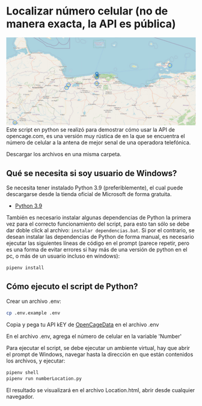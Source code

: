 # Localizar número celular (no de manera exacta, la API es pública)
<!-- Sección portada del repositorio -->
<a href="#">
    <img src="./portada.jpg" />
</a>
Este script en python se realizó para demostrar cómo usar la API de opencage.com, es una versión muy rústica de en la que se encuentra el número de celular a la antena de mejor senal de una operadora telefónica. 

Descargar los archivos en una misma carpeta.

## Qué se necesita si soy usuario de Windows?

Se necesita tener instalado Python 3.9 (preferiblemente), el cual puede descargarse desde la tienda oficial de Microsoft de forma gratuita.

- [Python 3.9](https://www.microsoft.com/store/productId/9P7QFQMJRFP7)


También es necesario instalar algunas dependencias de Python la primera vez para el correcto funcionamiento del script, para esto tan sólo se debe dar doble click al archivo: `instalar dependencias.bat`. Si por el contrario, se desean instalar las dependencias de Python de forma manual, es necesario ejecutar las siguientes líneas de código en el prompt (parece repetir, pero es una forma de evitar errores si hay más de una versión de python en el pc, o más de un usuario incluso en windows):

```sh
pipenv install
```

## Cómo ejecuto el script de Python?

Crear un archivo .env:

```sh
cp .env.example .env
```
Copia y pega tu API kEY de [OpenCageData](https://opencagedata.com/) en el archivo .env

En el archivo .env, agrega el número de celular en la variable 'Number'

Para ejecutar el script, se debe ejecutar un ambiente virtual, hay que abrir el prompt de Windows, navegar hasta la dirección en que están contenidos los archivos, y ejecutar:

```sh
pipenv shell
pipenv run numberLocation.py
```

El resultado se visualizará en el archivo Location.html, abrir desde cualquier navegador.